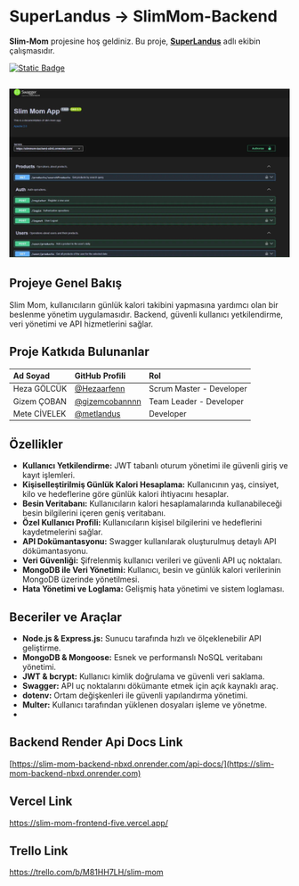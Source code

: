 # SuperLandus -> SlimMom-Backend

**Slim-Mom** projesine hoş geldiniz. Bu proje, [**SuperLandus**]() adlı ekibin çalışmasıdır.

[![Static Badge](https://img.shields.io/badge/visit-SlimMom%20Swagger-%FF9D23?style=for-the-badge)](https://slim-mom-backend-nbxd.onrender.com/api-docs)

## ![alt](./src/assets/Backend%20Readme.png)

## Projeye Genel Bakış

Slim Mom, kullanıcıların günlük kalori takibini yapmasına yardımcı olan bir beslenme yönetim uygulamasıdır. Backend, güvenli kullanıcı yetkilendirme, veri yönetimi ve API hizmetlerini sağlar.

## Proje Katkıda Bulunanlar

| Ad Soyad          | GitHub Profili                                     | Rol                      |
| :---------------- | :------------------------------------------------- | :----------------------- |
| Heza GÖLCÜK       | [@Hezaarfenn](https://github.com/Hezaarfenn)       | Scrum Master - Developer |
| Gizem ÇOBAN       | [@gizemcobannnn](https://github.com/gizemcobannnn) | Team Leader - Developer  |
| Mete CİVELEK      | [@metlandus](https://github.com/metlandus)         | Developer                |

## Özellikler

- **Kullanıcı Yetkilendirme:** JWT tabanlı oturum yönetimi ile güvenli giriş ve kayıt işlemleri.
- **Kişiselleştirilmiş Günlük Kalori Hesaplama:** Kullanıcının yaş, cinsiyet, kilo ve hedeflerine göre günlük kalori ihtiyacını hesaplar.
- **Besin Veritabanı:** Kullanıcıların kalori hesaplamalarında kullanabileceği besin bilgilerini içeren geniş veritabanı.
- **Özel Kullanıcı Profili:** Kullanıcıların kişisel bilgilerini ve hedeflerini kaydetmelerini sağlar.
- **API Dokümantasyonu:** Swagger kullanılarak oluşturulmuş detaylı API dökümantasyonu.
- **Veri Güvenliği:** Şifrelenmiş kullanıcı verileri ve güvenli API uç noktaları.
- **MongoDB ile Veri Yönetimi:** Kullanıcı, besin ve günlük kalori verilerinin MongoDB üzerinde yönetilmesi.
- **Hata Yönetimi ve Loglama:** Gelişmiş hata yönetimi ve sistem loglaması.

## Beceriler ve Araçlar

- **Node.js & Express.js:** Sunucu tarafında hızlı ve ölçeklenebilir API geliştirme.
- **MongoDB & Mongoose:** Esnek ve performanslı NoSQL veritabanı yönetimi.
- **JWT & bcrypt:** Kullanıcı kimlik doğrulama ve güvenli veri saklama.
- **Swagger:** API uç noktalarını dökümante etmek için açık kaynaklı araç.
- **dotenv:** Ortam değişkenleri ile güvenli yapılandırma yönetimi.
- **Multer:** Kullanıcı tarafından yüklenen dosyaları işleme ve yönetme.
-

## Backend Render Api Docs Link

[https://slim-mom-backend-nbxd.onrender.com/api-docs/](https://slim-mom-backend-nbxd.onrender.com)

## Vercel Link

https://slim-mom-frontend-five.vercel.app/

## Trello Link

https://trello.com/b/M81HH7LH/slim-mom
